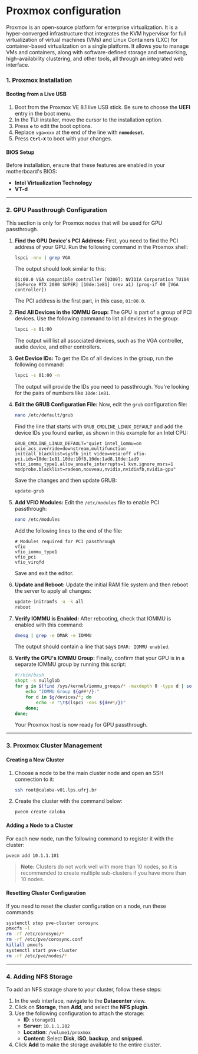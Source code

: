 # Proxmox configuration

Proxmox is an open-source platform for enterprise virtualization. It is a hyper-converged infrastructure that integrates the KVM hypervisor for full virtualization of virtual machines (VMs) and Linux Containers (LXC) for container-based virtualization on a single platform. It allows you to manage VMs and containers, along with software-defined storage and networking, high-availability clustering, and other tools, all through an integrated web interface.

### **1. Proxmox Installation**

#### **Booting from a Live USB**

1.  Boot from the Proxmox VE 8.1 live USB stick. Be sure to choose the **UEFI** entry in the boot menu.
2.  In the TUI installer, move the cursor to the installation option.
3.  Press **`e`** to edit the boot options.
4.  Replace `vga=xxx` at the end of the line with **`nomodeset`**.
5.  Press **`Ctrl-X`** to boot with your changes.

#### **BIOS Setup**

Before installation, ensure that these features are enabled in your motherboard's BIOS:

  * **Intel Virtualization Technology**
  * **VT-d**

-----

### **2. GPU Passthrough Configuration**

This section is only for Proxmox nodes that will be used for GPU passthrough.

1.  **Find the GPU Device's PCI Address:**
    First, you need to find the PCI address of your GPU. Run the following command in the Proxmox shell:

    ```bash
    lspci -nnv | grep VGA
    ```

    The output should look similar to this:

    ```
    01:00.0 VGA compatible controller [0300]: NVIDIA Corporation TU104 [GeForce RTX 2080 SUPER] [10de:1e81] (rev a1) (prog-if 00 [VGA controller])
    ```

    The PCI address is the first part, in this case, `01:00.0`.

2.  **Find All Devices in the IOMMU Group:**
    The GPU is part of a group of PCI devices. Use the following command to list all devices in the group:

    ```bash
    lspci -s 01:00
    ```

    The output will list all associated devices, such as the VGA controller, audio device, and other controllers.

3.  **Get Device IDs:**
    To get the IDs of all devices in the group, run the following command:

    ```bash
    lspci -s 01:00 -n
    ```

    The output will provide the IDs you need to passthrough. You're looking for the pairs of numbers like `10de:1e81`.

4.  **Edit the GRUB Configuration File:**
    Now, edit the `grub` configuration file:

    ```bash
    nano /etc/default/grub
    ```

    Find the line that starts with `GRUB_CMDLINE_LINUX_DEFAULT` and add the device IDs you found earlier, as shown in this example for an Intel CPU:

    ```
    GRUB_CMDLINE_LINUX_DEFAULT="quiet intel_iommu=on pcie_acs_override=downstream,multifunction initcall_blacklist=sysfb_init video=vesa:off vfio-pci.ids=10de:1e81,10de:10f8,10de:1ad8,10de:1ad9 vfio_iommu_type1.allow_unsafe_interrupts=1 kvm.ignore_msrs=1 modprobe.blacklist=radeon,nouveau,nvidia,nvidiafb,nvidia-gpu"
    ```

    Save the changes and then update GRUB:

    ```bash
    update-grub
    ```

5.  **Add VFIO Modules:**
    Edit the `/etc/modules` file to enable PCI passthrough:

    ```bash
    nano /etc/modules
    ```

    Add the following lines to the end of the file:

    ```
    # Modules required for PCI passthrough
    vfio
    vfio_iommu_type1
    vfio_pci
    vfio_virqfd
    ```

    Save and exit the editor.

6.  **Update and Reboot:**
    Update the initial RAM file system and then reboot the server to apply all changes:

    ```bash
    update-initramfs -u -k all
    reboot
    ```

7.  **Verify IOMMU is Enabled:**
    After rebooting, check that IOMMU is enabled with this command:

    ```bash
    dmesg | grep -e DMAR -e IOMMU
    ```

    The output should contain a line that says `DMAR: IOMMU enabled`.

8.  **Verify the GPU's IOMMU Group:**
    Finally, confirm that your GPU is in a separate IOMMU group by running this script:

    ```bash
    #!/bin/bash
    shopt -s nullglob
    for g in $(find /sys/kernel/iommu_groups/* -maxdepth 0 -type d | sort -V); do
        echo "IOMMU Group ${g##*/}:"
        for d in $g/devices/*; do
            echo -e "\t$(lspci -nns ${d##*/})"
        done;
    done;
    ```

    Your Proxmox host is now ready for GPU passthrough.

-----

### **3. Proxmox Cluster Management**

#### **Creating a New Cluster**

1.  Choose a node to be the main cluster node and open an SSH connection to it:
    ```bash
    ssh root@caloba-v01.lps.ufrj.br
    ```
2.  Create the cluster with the command below:
    ```bash
    pvecm create caloba
    ```

#### **Adding a Node to a Cluster**

For each new node, run the following command to register it with the cluster:

```bash
pvecm add 10.1.1.101
```

> **Note:** Clusters do not work well with more than 10 nodes, so it is recommended to create multiple sub-clusters if you have more than 10 nodes.

#### **Resetting Cluster Configuration**

If you need to reset the cluster configuration on a node, run these commands:

```bash
systemctl stop pve-cluster corosync
pmxcfs -l
rm -rf /etc/corosync/*
rm -rf /etc/pve/corosync.conf
killall pmxcfs
systemctl start pve-cluster
rm -rf /etc/pve/nodes/*
```

-----

### **4. Adding NFS Storage**

To add an NFS storage share to your cluster, follow these steps:

1.  In the web interface, navigate to the **Datacenter** view.
2.  Click on **Storage**, then **Add**, and select the **NFS plugin**.
3.  Use the following configuration to attach the storage:
      * **ID**: `storage01`
      * **Server**: `10.1.1.202`
      * **Location**: `/volume1/proxmox`
      * **Content**: Select **Disk**, **ISO**, **backup**, and **snipped**.
4.  Click **Add** to make the storage available to the entire cluster.
